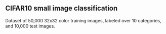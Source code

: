 ## CIFAR10 small image classification
Dataset of 50,000 32x32 color training images, labeled over 10 categories, and 10,000 test images.

